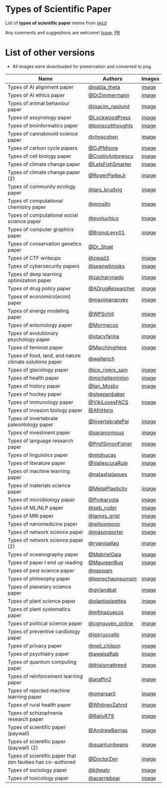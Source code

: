 # Types of Scientific Paper

List of **types of scientific paper** meme from [xkcd](https://xkcd.com/2456/)

Any comments and suggestions are welcome! [Issue](https://github.com/appleparan/types-of-scientific-papers/issues), [PR](https://github.com/appleparan/types-of-scientific-papers/pulls)

# List of other versions

* All images were downloaded for preservation and converted to png.

| Name  | Authors  | Images  |
|---|---|---|
| Types of AI alignment paper         | [@nabla_theta](https://twitter.com/nabla_theta/status/1388344454067625985)  | [image](https://github.com/appleparan/types-of-scientific-papers/blob/main/img/Types%20of%20AI%20alignment%20paper.png) |
| Types of AI ethics paper            | [@DrZimmermann](https://twitter.com/DrZimmermann/status/1388526687814656004)  | [image](https://github.com/appleparan/types-of-scientific-papers/blob/main/img/Types%20of%20AI%20ethics%20paper.png)  |
| Types of animal behaviour paper     | [@joacim_naslund](https://twitter.com/joacim_naslund/status/1388116325533470722)  | [image](https://github.com/appleparan/types-of-scientific-papers/blob/main/img/Types%20of%20animal%20behaviour%20paper.png)  |
| Types of assyriology paper          | [@LockwoodPress](https://twitter.com/LockwoodPress/status/1389232165557264387)  | [image](https://github.com/appleparan/types-of-scientific-papers/blob/main/img/Types%20of%20assyriology%20paper.png) |
| Types of bioinformatics paper       | [@bonscotthoughts](https://twitter.com/bonscotthoughts/status/1387980717246713864)   | [image](https://github.com/appleparan/types-of-scientific-papers/blob/main/img/Types%20of%20bioinformatics%20paper.png) |
| Types of cannabinoid science paper  | [@rhyscohen](https://twitter.com/rhyscohen/status/1388401284328296450) | [image](https://github.com/appleparan/types-of-scientific-papers/blob/main/img/Types%20of%20cannabinoid%20science%20paper.png) |
| Types of carbon cycle papers        | [@DJPMoore](https://twitter.com/DJPMoore/status/1388170917994549253) | [image](https://github.com/appleparan/types-of-scientific-papers/blob/main/img/Types%20of%20carbon%20cycle%20paper.png) |
| Types of cell biology paper         | [@CostinAntonescu](https://twitter.com/CostinAntonescu/status/1387730168924549121) | [image](https://github.com/appleparan/types-of-scientific-papers/blob/main/img/Types%20of%20cell%20biology%20paper.png) |
| Types of climate change paper       | [@LetsFishSmarter](https://twitter.com/LetsFishSmarter/status/1388157666690617344) | [image](https://github.com/appleparan/types-of-scientific-papers/blob/main/img/Types%20of%20climate%20change%20paper.png) |
| Types of climate change paper (2)   | [@RogerPielkeJr](https://twitter.com/RogerPielkeJr/status/1388290267925544960) | [image](https://github.com/appleparan/types-of-scientific-papers/blob/main/img/Types%20of%20climate%20change%20paper%20(2).png) |
| Types of community ecology paper    | [@lars_brudvig](https://twitter.com/lars_brudvig/status/1387944806228316161) | [image](https://github.com/appleparan/types-of-scientific-papers/blob/main/img/Types%20of%20community%20ecology%20paper.png) |
| Types of computational chemistry paper      | [@mmsltn](https://twitter.com/mmsltn/status/1388499201839964160) | [image](https://github.com/appleparan/types-of-scientific-papers/blob/main/img/Types%20of%20computational%20chemistry%20paper.png) |
| Types of computational social science paper | [@evoluchico](https://twitter.com/evoluchico/status/1388137531552718860) | [image](https://github.com/appleparan/types-of-scientific-papers/blob/main/img/Types%20of%20computational%20social%20science%20paper.png) |
| Types of computer graphics paper            | [@BrunoLevy01](https://twitter.com/BrunoLevy01/status/1388421597413974016) | [image](https://github.com/appleparan/types-of-scientific-papers/blob/main/img/Types%20of%20computer%20graphics%20paper.png) |
| Types of conservation genetics paper        | [@Dr_Stoat](https://twitter.com/Dr_Stoat/status/1388008863589232641) | |
| Types of CTF writeups                       | [@zwad3](https://twitter.com/zwad3/status/1388242829344915459?s=21) | [image](https://github.com/appleparan/types-of-scientific-papers/blob/main/img/Types%20of%20CTF%20writeups.png) |
| Types of cybersecurity papers               | [@seanwbrooks](https://twitter.com/seanwbrooks/status/1388725648177328128) | [image](https://github.com/appleparan/types-of-scientific-papers/blob/main/img/Types%20of%20cybersecurity%20papers.png) |
| Types of deep learning optimization paper   | [@zacharynado](https://twitter.com/zacharynado/status/1388298365390229505) | [image](https://github.com/appleparan/types-of-scientific-papers/blob/main/img/Types%20of%20deep%20learning%20optimization%20paper.png) |
| Types of drug policy paper                  | [@ADrugResearcher](https://twitter.com/ADrugResearcher/status/1388210774934388739) | [image](https://github.com/appleparan/types-of-scientific-papers/blob/main/img/Types%20of%20drug%20policy%20paper.png) |
| Types of economics(econ) paper              | [@maximananyev](https://twitter.com/maximananyev/status/1387997051808452608) | [image](https://github.com/appleparan/types-of-scientific-papers/blob/main/img/Types%20of%20economics%20paper.png) |
| Types of energy modeling paper              | [@WPSchill](https://twitter.com/WPSchill/status/1388584606375493634) | [image](https://github.com/appleparan/types-of-scientific-papers/blob/main/img/Types%20of%20energy%20modeling%20paper.png) |
| Types of entomology paper                   | [@Myrmecos](https://twitter.com/Myrmecos/status/1388174044218986499) | [image](https://github.com/appleparan/types-of-scientific-papers/blob/main/img/Types%20of%20entomology%20paper.png) |
| Types of evolutionary psychology paper      | [@stacyfarina](https://twitter.com/stacyfarina/status/1388142482735644676) | [image](https://github.com/appleparan/types-of-scientific-papers/blob/main/img/Types%20of%20evolutionary%20psychology%20paper.png) |
| Types of feminist paper                     | [@MarchingHere](https://twitter.com/MarchingHere/status/1389330234550358017) | [image](https://github.com/appleparan/types-of-scientific-papers/blob/main/img/Types%20of%20feminist%20paper.png) |
| Types of food, land, and nature climate solutions paper | [@waiterich](https://twitter.com/waiterich/status/1388207060412682247) |   |
| Types of glaciology paper                   | [@ice_rivers_sam](https://twitter.com/ice_rivers_sam/status/1388147600948269057) | [image](https://github.com/appleparan/types-of-scientific-papers/blob/main/img/Types%20of%20glaciology%20paper.png) |
| Types of health paper                       | [@michelleminton](https://twitter.com/michelleminton/status/1387767477506035718) | [image](https://github.com/appleparan/types-of-scientific-papers/blob/main/img/Types%20of%20health%20paper.png) |
| Types of history paper                      | [@Ian_Mosby](https://twitter.com/Ian_Mosby/status/1388157302641922050) | [image](https://github.com/appleparan/types-of-scientific-papers/blob/main/img/Types%20of%20history%20paper.png) |
| Types of hockey paper                       | [@sleepenbaker](https://twitter.com/sleepenbaker/status/1388194128572334083) | |
| Types of immunology paper                   | [@VikiLovesFACS](https://twitter.com/VikiLovesFACS/status/1387830405869576195) | [image](https://github.com/appleparan/types-of-scientific-papers/blob/main/img/Types%20of%20immunology%20paper.png) |
| Types of invasion biology paper             | [@AfriHerp](https://twitter.com/AfriHerp/status/1388128438725320710) |  |
| Types of invertebrate paleontology paper    | [@InvertebratePal](https://twitter.com/InvertebratePal/status/1388115817292836869) | [image](https://github.com/appleparan/types-of-scientific-papers/blob/main/img/Types%20of%20invertebrate%20paleontology%20paper.png) |
| Types of investment paper                   | [@saranormous](https://twitter.com/saranormous/status/1388349124576124932) | [image](https://github.com/appleparan/types-of-scientific-papers/blob/main/img/Types%20of%20investment%20paper.png) |
| Types of language research paper            | [@ProfSimonFisher](https://twitter.com/ProfSimonFisher/status/1388096934343233537) | [image](https://github.com/appleparan/types-of-scientific-papers/blob/main/img/Types%20of%20language%20research%20paper.png) |
| Types of linguistics paper                  | [@midnucas](https://twitter.com/midnucas/status/1388283538944913409) | [image](https://github.com/appleparan/types-of-scientific-papers/blob/main/img/Types%20of%20linguistics%20paper.png) |
| Types of literature paper                   | [@VallescuraRule](https://twitter.com/VallescuraRule/status/1389171070046019589) | [image](https://github.com/appleparan/types-of-scientific-papers/blob/main/img/Types%20of%20literature%20paper.png) |
| Types of machine learning paper             | [@natashajaques](https://twitter.com/natashajaques/status/1387859601555554304) | [image](https://github.com/appleparan/types-of-scientific-papers/blob/main/img/Types%20of%20machine%20learning%20paper.png) |
| Types of materials science paper            | [@MetalPlasticity](https://twitter.com/MetalPlasticity/status/1388193758651555844) | [image](https://github.com/appleparan/types-of-scientific-papers/blob/main/img/Types%20of%20materials%20science%20paper.png) |
| Types of microbiology paper                 | [@Prokaryota](https://twitter.com/Prokaryota/status/1387780883520921602) | [image](https://github.com/appleparan/types-of-scientific-papers/blob/main/img/Types%20of%20microbiology%20paper.png) |
| Types of ML/NLP paper                       | [@seb_ruder](https://twitter.com/seb_ruder/status/1387886948438708224) | [image](https://github.com/appleparan/types-of-scientific-papers/blob/main/img/Types%20of%20ML-NLP%20paper.png) |
| Types of MRI paper                          | [@james_grist](https://twitter.com/james_grist/status/1388440415481774085) | [image](https://github.com/appleparan/types-of-scientific-papers/blob/main/img/Types%20of%20MRI%20paper.png) |
| Types of nanomedicine paper                  | [@wilsonpoon](https://twitter.com/wilsonpoon/status/1387884128159162372) | [image](https://github.com/appleparan/types-of-scientific-papers/blob/main/img/Types%20of%20nanomachine%20paper.png) |
| Types of network science paper              | [@masonporter](https://twitter.com/masonporter/status/1387889556289069059) | [image](https://github.com/appleparan/types-of-scientific-papers/blob/main/img/Types%20of%20network%20science%20paper.png) |
| Types of network science paper (2)          | [@ryanjgallag](https://twitter.com/ryanjgallag/status/1387903210233470978) | [image](https://github.com/appleparan/types-of-scientific-papers/blob/main/img/Types%20of%20network%20science%20paper%20(2).png) |
| Types of oceanography paper                 | [@MabrielGaia](https://twitter.com/MabrielGaia/status/1388181673523785731) | [image](https://github.com/appleparan/types-of-scientific-papers/blob/main/img/Types%20of%20oceanography%20paper.png) |
| Types of paper I end up reading             | [@MaureenBug](https://twitter.com/MaureenBug/status/1388274742457618436) | [image](https://github.com/appleparan/types-of-scientific-papers/blob/main/img/Types%20of%20paper%20I%20end%20up%20reading.png) |
| Types of pest science paper                 | [@nappqm](https://twitter.com/nappqm/status/1388098251136589824) |  |
| Types of philosophy paper                   | [@leprechauneumsm](https://twitter.com/leprechauneumsm/status/1388217831653879811) | [image](https://github.com/appleparan/types-of-scientific-papers/blob/main/img/Types%20of%20philosophy%20paper.png) |
| Types of planetary science paper            | [@girlandkat](https://twitter.com/girlandkat/status/1388030240358768642) | [image](https://github.com/appleparan/types-of-scientific-papers/blob/main/img/Types%20of%20planetary%20science%20paper.png) |
| Types of plant science paper                | [@plantspipettes](https://twitter.com/plantspipettes/status/1387825850372997121) | [image](https://github.com/appleparan/types-of-scientific-papers/blob/main/img/Types%20of%20plant%20science%20paper.png) |
| Types of plant systematics paper            | [@mfmazuecos](https://twitter.com/mfmazuecos/status/1388072798745243648) | [image](https://github.com/appleparan/types-of-scientific-papers/blob/main/img/Types%20of%20plant%20systematics%20paper.png) |
| Types of political science paper            | [@cgnguyen_online](https://twitter.com/cgnguyen_online/status/1388165491815067653) | [image](https://github.com/appleparan/types-of-scientific-papers/blob/main/img/Types%20of%20political%20science%20paper.png) |
| Types of preventive cardiology paper        | [@jpirruccello](https://twitter.com/jpirruccello/status/1388499082201780228) | [image](https://github.com/appleparan/types-of-scientific-papers/blob/main/img/Types%20of%20preventive%20cardiology%20paper.png) |
| Types of privacy paper                      | [@neil_chilson](https://twitter.com/neil_chilson/status/1388216386967715846) | [image](https://github.com/appleparan/types-of-scientific-papers/blob/main/img/Types%20of%20privacy%20paper.png) |
| Types of psychiatry paper                   | [@awaisaftab](https://twitter.com/awaisaftab/status/1388133087356325888) | [image](https://github.com/appleparan/types-of-scientific-papers/blob/main/img/Types%20of%20psychiatry%20paper.png) |
| Types of quantum computing paper            | [@thisismattreed](https://twitter.com/thisismattreed/status/1388327042681171971) | [image](https://github.com/appleparan/types-of-scientific-papers/blob/main/img/Types%20of%20quantum%20computing%20paper.png) |
| Types of reinforcement learning paper       | [@araffin2](https://twitter.com/araffin2/status/1388174444712112131) | [image](https://github.com/appleparan/types-of-scientific-papers/blob/main/img/Types%20of%20reinforcement%20learning%20paper.png) |
| Types of rejected machine learning paper    | [@omarsar0](https://twitter.com/omarsar0/status/1388457290601312256) | [image](https://github.com/appleparan/types-of-scientific-papers/blob/main/img/Types%20of%20rejected%20machine%20learning%20paper.png) |
| Types of rural health paper                 | [@WhitneyZahnd](https://twitter.com/WhitneyZahnd/status/1388233798224015360) | [image](https://github.com/appleparan/types-of-scientific-papers/blob/main/img/Types%20of%20rural%20health%20paper.png) |
| Types of schizophrenia research paper       | [@RajivR79](https://twitter.com/RajivR79/status/1388224986712788998) | [image](https://github.com/appleparan/types-of-scientific-papers/blob/main/img/Types%20of%20schizophrenia%20research%20paper.png) |
| Types of scientific paper (paywall)         | [@AndrewBarnas](https://twitter.com/AndrewBarnas/status/1388161745684996098) | [image](https://github.com/appleparan/types-of-scientific-papers/blob/main/img/Types%20of%20scientific%20paper%20(paywall).png) |
| Types of scientific paper (paywall) (2)     | [@quantumbeans](https://twitter.com/quantumbeans/status/1389124568166457349) | [image](https://github.com/appleparan/types-of-scientific-papers/blob/main/img/Types%20of%20scientific%20paper%20(paywall)%20(2).png) |
| Types of scientific paper that zen faulkes has co-authored| [@DoctorZen](https://twitter.com/DoctorZen/status/1388972435819663361) | [image](https://github.com/appleparan/types-of-scientific-papers/blob/main/img/Types%20of%20scientific%20paper%20that%20zen%20faulkes%20has%20co-authored.png) |
| Types of sociology paper                    | [@kjhealy](https://twitter.com/kjhealy/status/1388141181280919555) | [image](https://github.com/appleparan/types-of-scientific-papers/blob/main/img/Types%20of%20sociology%20paper.png) |
| Types of toxicology paper                   | [@acarriebear](https://twitter.com/acarriebear/status/13878700505818890) | [image](https://github.com/appleparan/types-of-scientific-papers/blob/main/img/Types%20of%20toxicology%20paper.png) |
